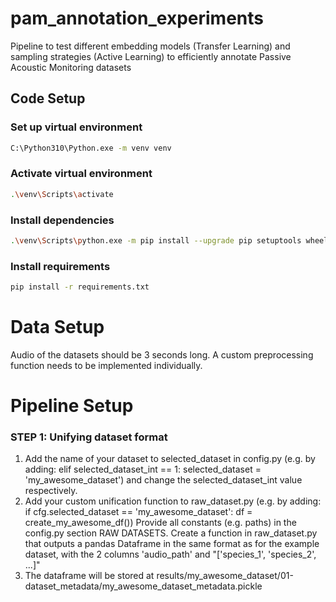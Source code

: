 # pam_annotation_experiments
Pipeline to test different embedding models (Transfer Learning) and sampling strategies (Active Learning) to efficiently annotate Passive Acoustic Monitoring datasets

## Code Setup

### Set up virtual environment
```bash
C:\Python310\Python.exe -m venv venv
```

### Activate virtual environment
```bash
.\venv\Scripts\activate
```

### Install dependencies

```bash
.\venv\Scripts\python.exe -m pip install --upgrade pip setuptools wheel
```

### Install requirements

```bash
pip install -r requirements.txt 
```

# Data Setup
Audio of the datasets should be 3 seconds long.
A custom preprocessing function needs to be implemented individually.

# Pipeline Setup
### STEP 1: Unifying dataset format
1. Add the name of your dataset to selected_dataset in config.py 
(e.g. by adding: elif selected_dataset_int == 1: selected_dataset = 'my_awesome_dataset')
and change the selected_dataset_int value respectively. 
2. Add your custom unification function to raw_dataset.py 
(e.g. by adding: if cfg.selected_dataset == 'my_awesome_dataset': df = create_my_awesome_df())
Provide all constants (e.g. paths) in the config.py section RAW DATASETS.
Create a function in raw_dataset.py that outputs a pandas Dataframe in the same format as for the example 
dataset, with the 2 columns 'audio_path' and "['species_1', 'species_2', ...]"
3. The dataframe will be stored at 
results/my_awesome_dataset/01-dataset_metadata/my_awesome_dataset_metadata.pickle